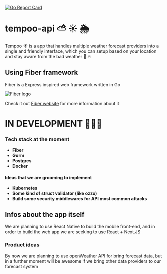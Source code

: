 [![Go Report Card](https://goreportcard.com/badge/github.com/Mangaba-Labs/tempoo-api)](https://goreportcard.com/report/github.com/Mangaba-Labs/tempoo-api)

# tempoo-api ⛅ ☀️ 🌦️


Tempoo ☀️ is a app that handles multiple weather forecast providers into a single and friendly interface, which you can setup based on your location and stay aware from the bad weather 🥶 🔥


## Using Fiber framework 

Fiber is a Express inspired web framework written in Go

![Fiber logo](https://gofiber.io/assets/images/logo.svg)

Check it out [Fiber website](https://gofiber.io/) for more information about it

# IN DEVELOPMENT 🔨🔨🔨


### Tech stack at the moment

- **Fiber**
- **Gorm**
- **Postgres**
- **Docker**

#### Ideas that we are grooming to implement

- **Kubernetes**
- **Some kind of struct validator (like ozzo)**
- **Build some security middlewares for API most common attacks**


## Infos about the app itself

We are planning to use React Native to build the mobile front-end, and in order to build the web app we are seeking to use React + Next.JS


### Product ideas
By now we are planning to use openWeather API for bring forecast data, but in a further moment will be awesome if we bring other data providers to our forecast system

